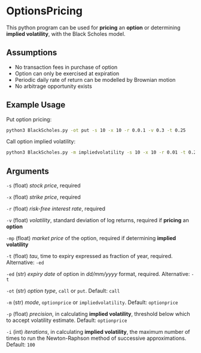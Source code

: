 # OptionsPricing

This python program can be used for <b>pricing</b> an <b>option</b> or determining <b>implied volatility</b>, with the Black Scholes model.

## Assumptions

* No transaction fees in purchase of option
* Option can only be exercised at expiration
* Periodic daily rate of return can be modelled by Brownian motion
* No arbitrage opportunity exists

## Example Usage

Put option pricing: 
```bash 
python3 BlackScholes.py -ot put -s 10 -x 10 -r 0.0.1 -v 0.3 -t 0.25 
```
Call option implied volatility:
```bash 
python3 BlackScholes.py -m impliedvolatility -s 10 -x 10 -r 0.01 -t 0.25 -mp 5.70  
```

## Arguments
```-s``` (float) <i>stock price</i>, required

```-x``` (float) <i>strike price</i>, required

```-r``` (float) <i>risk-free interest rate</i>, required

```-v``` (float) <i>volatility</i>, standard deviation of log returns, required if <b>pricing</b> an <b>option</b>

```-mp``` (float) <i>market price</i> of the option, required if determining <b>implied volatility</b>

```-t``` (float) <i>tau</i>, time to expiry expressed as fraction of year, required. Alternative: ```-ed```

```-ed``` (str) <i>expiry date</i> of option in <i>dd/mm/yyyy</i> format, required. Alternative: ```-t```

```-ot``` (str) <i>option type</i>, ```call``` or ```put```. Default: ```call```

```-m``` (str) <i>mode</i>, ```optionprice``` or ```impliedvolatility```. Default: ```optionprice```

```-p``` (float) <i>precision</i>, in calculating <b>implied volatility</b>, threshold below which to accept volatility estimate. Default: ```optionprice```

```-i``` (int) <i>iterations</i>, in calculating <b>implied volatility</b>, the maximum number of times to run the Newton-Raphson method of successive approximations. Default: ```100```
